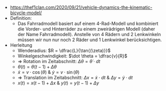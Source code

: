 - https://thef1clan.com/2020/09/21/vehicle-dynamics-the-kinematic-bicycle-model/ 
- Definition: 
	- Das Fahrradmodell basiert auf einem 4-Rad-Modell und kombiniert die Vorder- und Hinterräder zu einem zweirädrigen Modell (daher der Name Fahrradmodell). Anstelle von 4 Rädern und 2 Lenkwinkeln müssen wir nun nur noch 2 Räder und 1 Lenkwinkel berücksichtigen.
- Herleitung
	- Wenderadius: $R = \dfrac{L}{\tan{(\zeta)}}$ 
	- Winkelgeschwindigkeit: $\dot \theta = \dfrac{v}{R}$ 
	- $\Rightarrow$ Rotation im Zeitabschnitt:  $\Delta \theta = \dot \theta \cdot dt$  
	- $\theta (t) = \theta (t-1) + \Delta \theta$ 
	- $\dot x = v \cdot \cos(\theta)$ & $\dot y = v \cdot \sin(\theta)$ 
	- $\Rightarrow$ Translation im Zeitabschnitt: $\Delta x = \dot x \cdot dt$ & $\Delta y = \dot y \cdot dt$ 
	- $x(t) = x(t-1) + \Delta x$ & $y(t) = y(t-1) + \Delta y$ 
